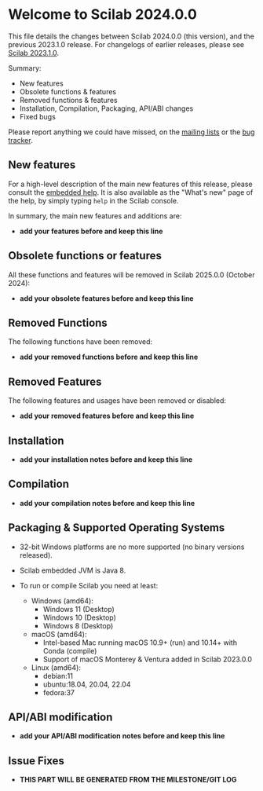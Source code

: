 Welcome to Scilab 2024.0.0
==========================

This file details the changes between Scilab 2024.0.0 (this version), and the previous 2023.1.0 release.
For changelogs of earlier releases, please see [Scilab 2023.1.0][1].

Summary:

- New features
- Obsolete functions & features
- Removed functions & features
- Installation, Compilation, Packaging, API/ABI changes
- Fixed bugs

Please report anything we could have missed, on the [mailing lists][2] or the [bug tracker][3].

[1]: https://help.scilab.org/docs/2023.1.0/en_US/CHANGES.html
[2]: https://www.scilab.org/about/community/mailing-lists
[3]: https://gitlab.com/scilab/scilab/-/issues

New features
------------

For a high-level description of the main new features of this release, please consult the [embedded help][4]. It is also available as the "What's new" page of the help, by simply typing `help` in the Scilab console.

[4]: modules/helptools/data/pages/homepage-en_US.html

In summary, the main new features and additions are:

- __add your features before and keep this line__

Obsolete functions or features
------------------------------

All these functions and features will be removed in Scilab 2025.0.0 (October 2024):

- __add your obsolete features before and keep this line__

Removed Functions
-----------------

The following functions have been removed:

- __add your removed functions before and keep this line__

Removed Features
----------------

The following features and usages have been removed or disabled:

- __add your removed features before and keep this line__

Installation
------------

- __add your installation notes before and keep this line__

Compilation
-----------

- __add your compilation notes before and keep this line__

Packaging & Supported Operating Systems
---------------------------------------

- 32-bit Windows platforms are no more supported (no binary versions released).

- Scilab embedded JVM is Java 8.

- To run or compile Scilab you need at least:
  - Windows (amd64):
    - Windows 11 (Desktop)
    - Windows 10 (Desktop)
    - Windows 8 (Desktop)
  - macOS (amd64):
    - Intel-based Mac running macOS 10.9+ (run) and 10.14+ with Conda (compile)
    - Support of macOS Monterey & Ventura added in Scilab 2023.0.0
  - Linux (amd64):
    - debian:11
    - ubuntu:18.04, 20.04, 22.04
    - fedora:37

API/ABI modification
--------------------

- __add your API/ABI modification notes before and keep this line__

Issue Fixes
-----------

- __THIS PART WILL BE GENERATED FROM THE MILESTONE/GIT LOG__
